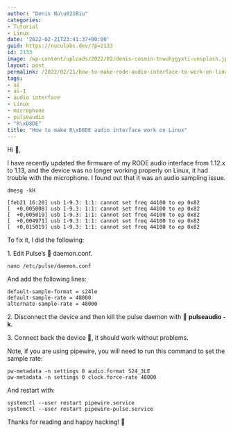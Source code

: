 ```yaml
---
author: "Denis Nu\u021Biu"
categories:
- Tutorial
- Linux
date: '2022-02-21T23:41:37+00:00'
guid: https://nuculabs.dev/?p=2133
id: 2133
image: /wp-content/uploads/2022/02/denis-cosmin-tnwuhygyxti-unsplash.jpg
layout: post
permalink: /2022/02/21/how-to-make-rode-audio-interface-to-work-on-linux/
tags:
- ai
- ai-1
- audio interface
- Linux
- microphone
- pulseaudio
- "R\xD8DE"
title: "How to make R\xD8DE audio interface work on Linux"
---
```

Hi **👋**,


I have recently updated the firmware of my RODE audio interface from 1.12.x to 1.13, and the device was no longer working properly on Linux, it had trouble with the microphone. I found out that it was an audio sampling issue.


```
dmesg -kH

[feb21 16:20] usb 1-9.3: 1:1: cannot set freq 44100 to ep 0x82
[  +0,005008] usb 1-9.3: 1:1: cannot set freq 44100 to ep 0x82
[  +0,005019] usb 1-9.3: 1:1: cannot set freq 44100 to ep 0x82
[  +0,004971] usb 1-9.3: 1:1: cannot set freq 44100 to ep 0x82
[  +0,015019] usb 1-9.3: 1:1: cannot set freq 44100 to ep 0x82
```


To fix it, I did the following:


1\. Edit Pulse’s 📖 daemon.conf.


```
nano /etc/pulse/daemon.conf
```


And add the following lines:


```
default-sample-format = s24le
default-sample-rate = 48000
alternate-sample-rate = 48000
```


2\. Disconnect the device and then kill the pulse daemon with 🔪 **pulseaudio -k**.


3\. Connect back the device 🔌, it should work without problems.

Note, if you are using pipewire, you will need to run this command to set the sample rate:

```
pw-metadata -n settings 0 audio.format S24_3LE
pw-metadata -n settings 0 clock.force-rate 48000
```

And restart with:

```
systemctl --user restart pipewire.service
systemctl --user restart pipewire-pulse.service
```

Thanks for reading and happy hacking! 🥷
